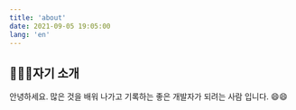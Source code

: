 ```yaml
---
title: 'about'
date: 2021-09-05 19:05:00
lang: 'en'
---
```


## 🧑🏻‍💻자기 소개

안녕하세요. 많은 것을 배워 나가고 기록하는 좋은 개발자가 되려는 사람 입니다. 😄😄
